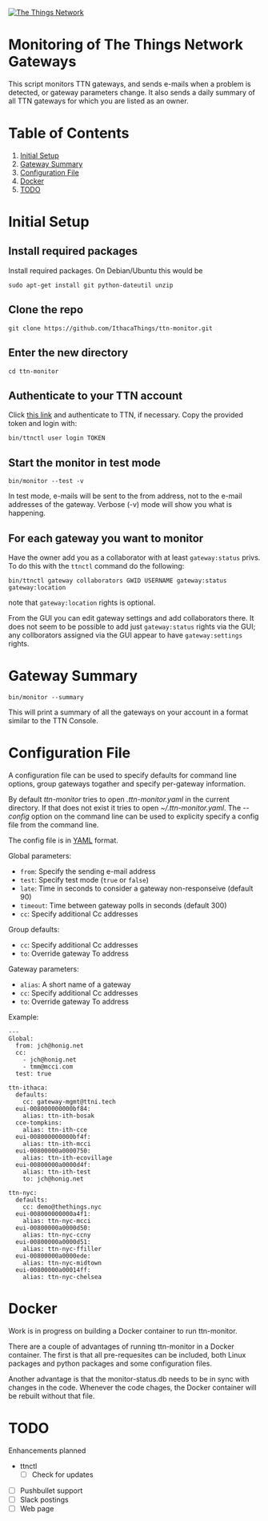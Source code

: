 [appurl]: http://www.thethingsnetwork.org/
[![The Things Network](https://ttnstaticfile.blob.core.windows.net/static/ttn/media/logo/TheThingsRond.png)][appurl]

# Monitoring of The Things Network Gateways

This script monitors TTN gateways, and sends e-mails when a problem is
detected, or gateway parameters change. It also sends a daily summary
of all TTN gateways for which you are listed as an owner.

# Table of Contents
1. [Initial Setup](#initial-setup)
1. [Gateway Summary](#gateway-summary)
1. [Configuration File](#configuration-file)
1. [Docker](#docker)
1. [TODO](#todo)

# Initial Setup

## Install required packages

Install required packages.  On Debian/Ubuntu this would be

```
sudo apt-get install git python-dateutil unzip
```

## Clone the repo

```
git clone https://github.com/IthacaThings/ttn-monitor.git
```

## Enter the new directory

```
cd ttn-monitor
```

## Authenticate to your TTN account

Click
[this link](https://account.thethingsnetwork.org/users/authorize?client_id=ttnctl&redirect_uri=/oauth/callback/ttnctl&response_type=code) and
authenticate to TTN, if necessary. Copy the provided token and
login with:

```
bin/ttnctl user login TOKEN
```
## Start the monitor in test mode

```
bin/monitor --test -v
```

In test mode, e-mails will be sent to the from address, not to the
e-mail addresses of the gateway. Verbose (-v) mode will show you what
is happening.

## For each gateway you want to monitor

Have the owner add you as a collaborator with at least
`gateway:status` privs. To do this with the `ttnctl` command do the following:

```
bin/ttnctl gateway collaborators GWID USERNAME gateway:status gateway:location
```

note that `gateway:location` rights is optional.

From the GUI you can edit gateway settings and add collaborators
there. It does not seem to be possible to add just `gateway:status`
rights via the GUI; any collborators assigned via the GUI appear to
have `gateway:settings` rights.

# Gateway Summary

```
bin/monitor --summary
```

This will print a summary of all the gateways on your account in a
format similar to the TTN Console.

# Configuration File

A configuration file can be used to specify defaults for command line
options, group gateways togather and specify per-gateway information.

By default *ttn-monitor* tries to open *.ttn-monitor.yaml* in the current directory.
If that does not exist it tries to open *~/.ttn-monitor.yaml*. The
*--config* option on the command line can be used to explicity specify
a config file from the command line.

The config file is in [YAML](http://www.yaml.org/start.html) format.

Global parameters:
+ `from`: Specify the sending e-mail address
+ `test`: Specify test mode (`true` or `false`)
+ `late`: Time in seconds to consider a gateway non-responseive (default 90)
+ `timeout`: Time between gateway polls in seconds (default 300)
+ `cc`: Specify additional Cc addresses

Group defaults:
+ `cc`: Specify additional Cc addresses
+ `to`: Override gateway To address

Gateway parameters:
+ `alias`: A short name of a gateway
+ `cc`: Specify additional Cc addresses
+ `to`: Override gateway To address

Example:

```
---
Global:
  from: jch@honig.net
  cc: 
	- jch@honig.net
	- tmm@mcci.com
  test: true

ttn-ithaca:
  defaults:
    cc: gateway-mgmt@ttni.tech
  eui-008000000000bf84:
    alias: ttn-ith-bosak
  cce-tompkins:
    alias: ttn-ith-cce
  eui-008000000000bf4f:
    alias: ttn-ith-mcci
  eui-00800000a0000750:
    alias: ttn-ith-ecovillage
  eui-00800000a0000d4f:
    alias: ttn-ith-test
	to: jch@honig.net
      
ttn-nyc:
  defaults:
    cc: demo@thethings.nyc
  eui-008000000000a4f1:
    alias: ttn-nyc-mcci
  eui-00800000a0000d50:
    alias: ttn-nyc-ccny
  eui-00800000a0000d51:
    alias: ttn-nyc-ffiller
  eui-00800000a0000ede:
    alias: ttn-nyc-midtown
  eui-00800000a00014ff:
    alias: ttn-nyc-chelsea
```

# Docker 

Work is in progress on building a Docker container to run
ttn-monitor.  

There are a couple of advantages of running ttn-monitor in a Docker
container.  The first is that all pre-requesites can be included, both
Linux packages and python packages and some configuration files.

Another advantage is that the monitor-status.db needs to be in sync
with changes in the code. Whenever the code chages, the Docker
container will be rebuilt without that file. 

# TODO

Enhancements planned

+ ttnctl
   + [ ] Check for updates
+ [ ] Pushbullet support
+ [ ] Slack postings
+ [ ] Web page
